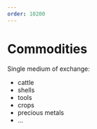 ```yaml
---
order: 10200
---
```


# Commodities

Single medium of exchange:

- cattle
- shells
- tools
- crops
- precious metals
- ...
